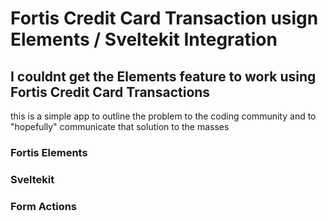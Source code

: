 # Fortis Credit Card Transaction usign Elements / Sveltekit Integration

## I couldnt get the Elements feature to work using Fortis Credit Card Transactions 
this is a simple app to outline the problem to the coding community and to "hopefully" communicate that solution to the masses 

### Fortis Elements
### Sveltekit
### Form Actions
